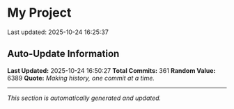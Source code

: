 # My Project


Last updated: 2025-10-24 16:25:37
















































































































































































































































































































































































































































































































































































































































































































































































## Auto-Update Information

**Last Updated:** 2025-10-24 16:50:27
**Total Commits:** 361
**Random Value:** 6389
**Quote:** _Making history, one commit at a time._

---
_This section is automatically generated and updated._